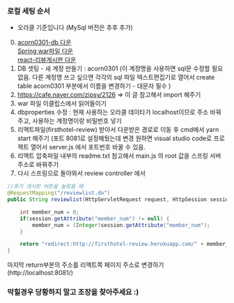 ### 로컬 세팅 순서 ###

* 오라클 기준입니다 (MySql 버전은 추후 추가)

0. [acorn0301-db 다운](https://github.com/acorn0301/hotel/blob/master/DB/acorn0301-db.zip)  
  [Spring war파일 다운](https://drive.google.com/file/d/1xWFtcdvyC4btICnYHxtPh2J767DCdA6k/view?usp=sharing)  
  [react-리뷰게시판 다운](https://drive.google.com/file/d/12e9A6CwmmoLW5tFZV7L9f5_EweQdRR8l/view?usp=sharing) 
1. DB 셋팅 - 새 계정 만들기 : acorn0301 (이 계정명을 사용하면 sql문 수정할 필요 없음. 다른 계정명 쓰고 싶으면 각각의 sql 파일 텍스트편집기로 열어서 create table acorn0301 부분에서 이름을 변경하기 - 대문자 필수  )
2. https://cafe.naver.com/zipsy/2126 => 이 글 참고해서 import 해주기
3. war 파일 이클립스에서 읽어들이기
4. dbproperties 수정 : 현재 사용하는 오라클 데이타가 localhost이므로 주소 바꿔주고, 사용하는 계정명이랑 비밀번호 넣기 
5. 리액트파일(firsthotel-review) 받아서 다운받은 경로로 이동 후 cmd에서 yarn start 해주기 (포트 8081로 설정해뒀는데 변경 원하면 visual studio code로 프로젝트 열어서 server.js 에서 포트번호 바꿀 수 있음.
6. 리액트 압축파일 내부의 readme.txt 참고해서 main.js 의 root 값을 스프링 서버 주소로 바꿔주기
7. 다시 스프링으로 돌아와서 review controller 에서 
```java
//후기 게시판 버튼을 눌렀을 때 
@RequestMapping("/reviewlist.do")
public String reviewlist(HttpServletRequest request, HttpSession session) {

	int member_num = 0;
	if(session.getAttribute("member_num") != null) {
		member_num = (Integer)session.getAttribute("member_num");
	}

	return "redirect:http://firsthotel-review.herokuapp.com/" + member_num;
}
```
마지막 return부분의 주소를 리액트쪽 페이지 주소로 변경하기(http://localhost:8081/)

### 막힐경우 당황하지 말고 조장을 찾아주세요 :)
